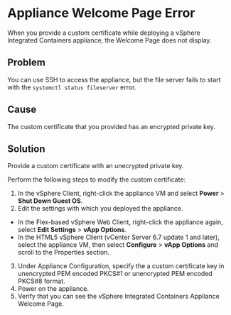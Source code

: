 # Appliance Welcome Page Error #

When you provide a custom certificate while deploying a vSphere Integrated Containers appliance, the Welcome Page does not display.

## Problem ##

You can use SSH to access the appliance, but the file server fails to start with the `systemctl status fileserver` error. 

## Cause ##
The custom certificate that you provided has an encrypted private key.

## Solution ##
Provide a custom certificate with an unecrypted private key.

Perform the following steps to modify the custom certificate:

1. In the vSphere Client, right-click the appliance VM and select **Power** > **Shut Down Guest OS**.
2. Edit the settings with which you deployed the appliance.

  - In the Flex-based vSphere Web Client, right-click the appliance again, select **Edit Settings** > **vApp Options**.
  - In the HTML5 vSphere Client (vCenter Server 6.7 update 1 and later), select the appliance VM, then select **Configure** > **vApp Options** and scroll to the Properties section.
3. Under Appliance Configuration, specify the a custom certificate key in unencrypted PEM encoded PKCS#1 or unencrypted PEM encoded PKCS#8 format.
4. Power on the appliance.
5. Verify that you can see the vSphere Integrated Containers Appliance Welcome Page.